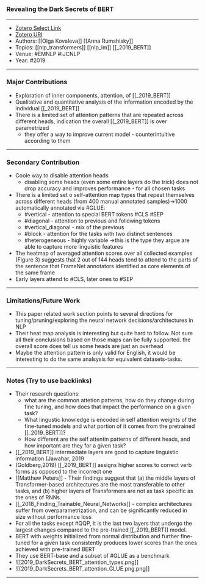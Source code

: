 ### Revealing the Dark Secrets of BERT
---
- [Zotero Select Link](zotero://select/groups/2480461/items/G77SR5GT)
- [Zotero URI](https://www.zotero.org/groups/2480461/items/G77SR5GT)
- Authors: [[Olga Kovaleva]] [[Anna Rumshisky]]
- Topics: [[nlp_transformers]] [[nlp_lm]] [[_2019_BERT]]
- Venue: #EMNLP #IJCNLP
- Year: #2019
---
### Major Contributions
- Exploration of inner components, attention, of [[_2019_BERT]]
- Qualitative and quantitative analysis of the information encoded by the individual [[_2019_BERT]]
- There is a limited set of attention patterns that are repeated across different heads, indication the overall [[_2019_BERT]] is over parametrized
	- they offer a way to improve current model - counterintuitive according to them
---
### Secondary Contribution
- Coole way to disable attention heads
	- disabling some heads (even some entire layers do the trick) does not drop accuracy and improves performance - for all chosen tasks
- There is a limited set o self-attention map types that repeat themselves across different heads (from 400 manual annotated samples)->1000 automatically annotated via #GLUE: 
	- #vertical - attention to special BERT tokens #CLS #SEP
	- #diagonal - attention to previous and following tokens
	- #vertical_diagonal - mix of the previous
	- #block - attention for the tasks with two distinct sentences
	- #heterogeneous - highly variable ->this is the type they argue are able to capture more linguistic features
- The heatmap of averaged attention scores over all collected examples (Figure 3) suggests that 2 out of 144 heads tend to attend to the parts of the sentence that FrameNet annotators identified as core elements of the same frame
- Early layers attend to #CLS, later ones to #SEP 
---
### Limitations/Future Work
- This paper related work section points to several directions for tuning/pruning/exploring the neural network decisions/architectures in NLP
- Their heat map analysis is interesting but quite hard to follow. Not sure all their conclusions based on those maps can be fully supported. the overall score does tell us some heads are just an overhead
- Maybe the attention pattern is only valid for English, it would be interesting to do the same analsysis for equivalent datasets-tasks.
---
### Notes (Try to use backlinks)
- Their research questions:
	- what are the common attetion patterns, how do they change during fine tuning, and how does that impact the performance on a given task?
	- What lingustic knowledge is encoded in self attention weights of the fine-tuned models and what portion of it comes from the pretrained [[_2019_BERT]]?
	- How different are the self attentin patterns of different heads, and how important are they for a given task?
- [[_2019_BERT]] intermediate layers are good to capture linguistic information (Jawahar, 2019
- (Goldberg,2019) [[_2019_BERT]] assigns higher scores to correct verb forms as opposed to the incorrect one
- [[Matthew Peters]] - Their findings suggest that (a) the middle layers of Transformer-based architectures are the most transferable to other tasks, and (b) higher layers of Transformers are not as task specific as the ones of RNNs.
- [[_2018_Finding_Trainable_Neural_Networks]] - complex architectures suffer from overparametrization, and can be significantly reduced in size without performance loss
- For all the tasks except #QQP, it is the last two layers that undergo the largest changes compared to the pre-trained [[_2019_BERT]] model.
- BERT with weights initialized from normal distribution and further fine-tuned for a given task consistently  produces lower scores than the ones achieved with pre-trained BERT
- They use BERT-base and a subset of #GLUE as a benchmark
- ![[2019_DarkSecrets_BERT_attention_types.png]]
- ![[2019_DarkSecrets_BERT_attention_GLUE.png.png]]
---
